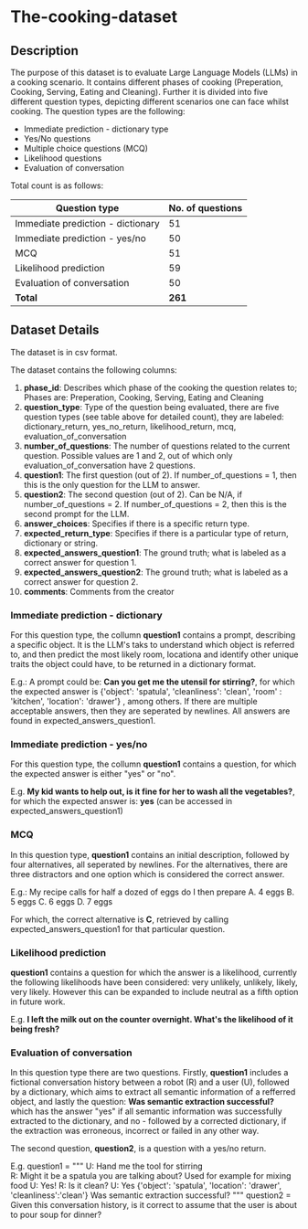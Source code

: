 # The-cooking-dataset

## Description
The purpose of this dataset is to evaluate Large Language Models (LLMs) in a cooking scenario. It contains different phases of cooking (Preperation, Cooking, Serving, Eating and Cleaning). Further it is divided into five different question types, depicting different scenarios one can face whilst cooking. The question types are the following:
- Immediate prediction - dictionary type
- Yes/No questions
- Multiple choice questions (MCQ)
- Likelihood questions
- Evaluation of conversation

Total count is as follows:

| Question type                    | No. of questions |
|----------------------------------|------------------|
| Immediate prediction - dictionary| 51               |
| Immediate prediction - yes/no    | 50               |
| MCQ                              | 51               |
| Likelihood prediction            | 59               |
| Evaluation of conversation       | 50               |
| **Total**                        | **261**          |


## Dataset Details
The dataset is in csv format.

The dataset contains the following columns:

1. **phase_id**: Describes which phase of the cooking the question relates to; Phases are: Preperation, Cooking, Serving, Eating and Cleaning
2. **question_type**: Type of the question being evaluated, there are five question types (see table above for detailed count), they are labeled: dictionary\_return, yes\_no\_return, likelihood\_return, mcq, evaluation\_of\_conversation 
3. **number\_of\_questions**: The number of questions related to the current question. Possible values are 1 and 2, out of which only evaluation\_of\_conversation have 2 questions.
4. **question1**: The first question (out of 2). If number\_of\_questions = 1, then this is the only question for the LLM to answer.
5. **question2**: The second question (out of 2). Can be N/A, if number\_of\_questions = 2. If number\_of\_questions = 2, then this is the second prompt for the LLM.
6. **answer\_choices**: Specifies if there is a specific return type. 
7. **expected\_return\_type**: Specifies if there is a particular type of return, dictionary or string.
8. **expected\_answers\_question1**: The ground truth; what is labeled as a correct answer for question 1.
9. **expected\_answers\_question2**: The ground truth; what is labeled as a correct answer for question 2.
10. **comments**: Comments from the creator


### Immediate prediction - dictionary
For this question type, the collumn **question1** contains a prompt, describing a specific object. It is the LLM's taks to understand which object is referred to, and then predict the most likely room, locationa and identify other unique traits the object could have, to be returned in a dictionary format.

E.g.: A prompt could be: **Can you get me the utensil for stirring?**, for which the expected answer is {'object': 'spatula', 'cleanliness': 'clean', 'room' : 'kitchen', 'location': 'drawer'} , among others. If there are multiple acceptable answers, then they are seperated by newlines. All answers are found in expected\_answers\_question1.

### Immediate prediction - yes/no
For this question type, the collumn **question1** contains a question, for which the expected answer is either "yes" or "no".

E.g. **My kid wants to help out, is it fine for her to wash all the vegetables?**, for which the expected answer is: **yes** (can be accessed in expected\_answers\_question1)

### MCQ
In this question type, **question1** contains an initial description, followed by four alternatives, all seperated by newlines. For the alternatives, there are three distractors and one option which is considered the correct answer.

E.g.: 
My recipe calls for half a dozed of eggs do I then prepare
A. 4 eggs
B. 5 eggs
C. 6 eggs
D. 7 eggs

For which, the correct alternative is **C**, retrieved by calling expected\_answers\_question1 for that particular question.

### Likelihood prediction
**question1** contains a question for which the answer is a likelihood, currently the following likelihoods have been considered: very unlikely, unlikely, likely, very likely. However this can be expanded to include neutral as a fifth option in future work.

E.g. **I left the milk out on the counter overnight. What's the likelihood of it being fresh?**

### Evaluation of conversation
In this question type there are two questions. Firstly, **question1** includes a fictional conversation history between a robot (R) and a user (U), followed by a dictionary, which aims to extract all semantic information of a refferred object, and lastly the question: **Was semantic extraction successful?** which has the answer "yes" if all semantic information was successfully extracted to the dictionary, and no - followed by a corrected dictionary, if the extraction was erroneous, incorrect or failed in any other way.

The second question, **question2**, is a question with a yes/no return.

E.g.
question1 = """
U: Hand me the tool for stirring  
R: Might it be a spatula you are talking about? Used for example for mixing food
U: Yes!
R: Is it clean?
U: Yes
{'object': 'spatula', 'location': 'drawer', 'cleanliness':'clean'}
Was semantic extraction successful?
"""
question2 = Given this conversation history, is it correct to assume that the user is about to pour soup for dinner?








